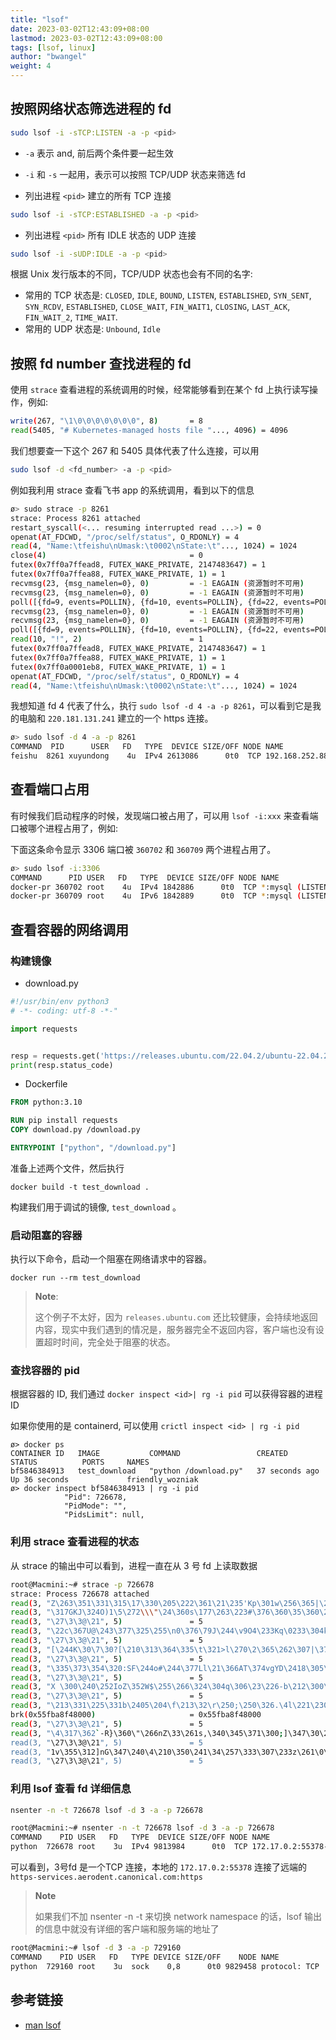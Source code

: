 ```yaml
---
title: "lsof"
date: 2023-03-02T12:43:09+08:00
lastmod: 2023-03-02T12:43:09+08:00
tags: [lsof, linux]
author: "bwangel"
weight: 4
---
```


## 按照网络状态筛选进程的 fd

```bash
sudo lsof -i -sTCP:LISTEN -a -p <pid>
```

- `-a` 表示 and, 前后两个条件要一起生效
- `-i` 和 `-s` 一起用，表示可以按照 TCP/UDP 状态来筛选 fd

- 列出进程 `<pid>` 建立的所有 TCP 连接

```bash
sudo lsof -i -sTCP:ESTABLISHED -a -p <pid>
```

- 列出进程 `<pid>` 所有 IDLE 状态的 UDP 连接

```bash
sudo lsof -i -sUDP:IDLE -a -p <pid>
```

根据 Unix 发行版本的不同，TCP/UDP 状态也会有不同的名字:

- 常用的 TCP 状态是: `CLOSED`, `IDLE`, `BOUND`, `LISTEN`, `ESTABLISHED`, `SYN_SENT`, `SYN_RCDV`, `ESTABLISHED`, `CLOSE_WAIT`, `FIN_WAIT1`, `CLOSING`, `LAST_ACK`, `FIN_WAIT_2`, `TIME_WAIT`.
- 常用的 UDP 状态是: `Unbound`, `Idle`

## 按照 fd number 查找进程的 fd

使用 `strace` 查看进程的系统调用的时候，经常能够看到在某个 fd 上执行读写操作，例如:

```bash
write(267, "\1\0\0\0\0\0\0\0", 8)       = 8
read(5405, "# Kubernetes-managed hosts file "..., 4096) = 4096
```

我们想要查一下这个 267 和 5405 具体代表了什么连接，可以用

```bash
sudo lsof -d <fd_number> -a -p <pid>
```

例如我利用 strace 查看飞书 app 的系统调用，看到以下的信息

```bash
ø> sudo strace -p 8261
strace: Process 8261 attached
restart_syscall(<... resuming interrupted read ...>) = 0
openat(AT_FDCWD, "/proc/self/status", O_RDONLY) = 4
read(4, "Name:\tfeishu\nUmask:\t0002\nState:\t"..., 1024) = 1024
close(4)                                = 0
futex(0x7ff0a7ffead8, FUTEX_WAKE_PRIVATE, 2147483647) = 1
futex(0x7ff0a7ffea88, FUTEX_WAKE_PRIVATE, 1) = 1
recvmsg(23, {msg_namelen=0}, 0)         = -1 EAGAIN (资源暂时不可用)
recvmsg(23, {msg_namelen=0}, 0)         = -1 EAGAIN (资源暂时不可用)
poll([{fd=9, events=POLLIN}, {fd=10, events=POLLIN}, {fd=22, events=POLLIN}, {fd=23, events=POLLIN}, {fd=67, events=POLLIN}], 5, 0) = 0 (Timeout)
recvmsg(23, {msg_namelen=0}, 0)         = -1 EAGAIN (资源暂时不可用)
recvmsg(23, {msg_namelen=0}, 0)         = -1 EAGAIN (资源暂时不可用)
poll([{fd=9, events=POLLIN}, {fd=10, events=POLLIN}, {fd=22, events=POLLIN}, {fd=23, events=POLLIN}, {fd=67, events=POLLIN}], 5, 200) = 1 ([{fd=10, revents=POLLIN}])
read(10, "!", 2)                        = 1
futex(0x7ff0a7ffead8, FUTEX_WAKE_PRIVATE, 2147483647) = 1
futex(0x7ff0a7ffea88, FUTEX_WAKE_PRIVATE, 1) = 1
futex(0x7ff0a0001eb8, FUTEX_WAKE_PRIVATE, 1) = 1
openat(AT_FDCWD, "/proc/self/status", O_RDONLY) = 4
read(4, "Name:\tfeishu\nUmask:\t0002\nState:\t"..., 1024) = 1024
```

我想知道 fd 4 代表了什么，执行 `sudo lsof -d 4 -a -p 8261`，可以看到它是我的电脑和 `220.181.131.241` 建立的一个 https 连接。

```bash
ø> sudo lsof -d 4 -a -p 8261
COMMAND  PID      USER   FD   TYPE  DEVICE SIZE/OFF NODE NAME
feishu  8261 xuyundong    4u  IPv4 2613086      0t0  TCP 192.168.252.88:35810->220.181.131.241:https (ESTABLISHED)
```

## 查看端口占用

有时候我们启动程序的时候，发现端口被占用了，可以用 `lsof -i:xxx` 来查看端口被哪个进程占用了，例如:

下面这条命令显示 3306 端口被 `360702` 和 `360709` 两个进程占用了。

```bash
ø> sudo lsof -i:3306
COMMAND      PID USER   FD   TYPE  DEVICE SIZE/OFF NODE NAME
docker-pr 360702 root    4u  IPv4 1842886      0t0  TCP *:mysql (LISTEN)
docker-pr 360709 root    4u  IPv6 1842889      0t0  TCP *:mysql (LISTEN)
```

## 查看容器的网络调用

### 构建镜像

- download.py

```py
#!/usr/bin/env python3
# -*- coding: utf-8 -*-"

import requests


resp = requests.get('https://releases.ubuntu.com/22.04.2/ubuntu-22.04.2-desktop-amd64.iso?_ga=2.131295240.668169970.1684741981-917190618.1681460407')
print(resp.status_code)
```

- Dockerfile

```dockerfile
FROM python:3.10

RUN pip install requests
COPY download.py /download.py

ENTRYPOINT ["python", "/download.py"]
```

准备上述两个文件，然后执行

```
docker build -t test_download .
```

构建我们用于调试的镜像, `test_download` 。

### 启动阻塞的容器

执行以下命令，启动一个阻塞在网络请求中的容器。

```
docker run --rm test_download
```

> __Note__:
>
> 这个例子不太好，因为 `releases.ubuntu.com` 还比较健康，会持续地返回内容，现实中我们遇到的情况是，服务器完全不返回内容，客户端也没有设置超时时间，完全处于阻塞的状态。

### 查找容器的 pid

根据容器的 ID, 我们通过 `docker inspect <id>| rg -i pid` 可以获得容器的进程 ID

如果你使用的是 containerd, 可以使用 `crictl inspect <id> | rg -i pid`

```
ø> docker ps
CONTAINER ID   IMAGE           COMMAND                 CREATED          STATUS          PORTS     NAMES
bf5846384913   test_download   "python /download.py"   37 seconds ago   Up 36 seconds             friendly_wozniak
ø> docker inspect bf5846384913 | rg -i pid
            "Pid": 726678,
            "PidMode": "",
            "PidsLimit": null,
```

### 利用 strace 查看进程的状态

从 strace 的输出中可以看到，进程一直在从 3 号 fd 上读取数据

```bash
root@Macmini:~# strace -p 726678
strace: Process 726678 attached
read(3, "Z\263\351\331\315\17\330\205\222\361\21\235'Kp\301w\256\365|\275K\326y\350@\305\300\325\262\fk"..., 13131) = 1448
read(3, "\317GKJ\324O)1\5\272\\\"\24\360s\177\263\223#\376\360\35\360\226\240\214mf\374\243\222\335"..., 11683) = 11683
read(3, "\27\3\3@\21", 5)               = 5
read(3, "\22c\367U@\243\377\325\255\n0\376\79J\244\v9O4\233Kq\0233\304k\6\356dy\20"..., 16401) = 16401
read(3, "\27\3\3@\21", 5)               = 5
read(3, "[\244K\30\7\30?[\210\313\364\335\t\321>l\270\2\365\262\307|\376\211.\376\342%\361\34\31\246"..., 16401) = 16401
read(3, "\27\3\3@\21", 5)               = 5
read(3, "\335\373\354\320:SF\244o#\244\377Ll\21\366AT\374vgYD\2418\305\340\313||\243;"..., 16401) = 16401
read(3, "\27\3\3@\21", 5)               = 5
read(3, "X \300\240\252IoZ\352W$\255\266\324\304q\306\23\226-b\212\300\271\222pI\270\33\tcn"..., 16401) = 16401
read(3, "\27\3\3@\21", 5)               = 5
read(3, "\213\331\225\331b\2405\204\f\213\32\r\250;\250\326.\4l\221\230^0\272{\317\32he\262V\223"..., 16401) = 16401
brk(0x55fba8f48000)                     = 0x55fba8f48000
read(3, "\27\3\3@\21", 5)               = 5
read(3, "\4\317\362`-R}\360\"\266nZ\33\261s,\340\345\371\300;]\347\30\237\344\305\235m\360j\357"..., 16401) = 16401
read(3, "\27\3\3@\21", 5)               = 5
read(3, "1v\355\312]nG\347\240\4\210\350\241\34\257\333\307\233z\261\0\6\307\2234n\21V\27\305\272\371"..., 16401) = 16401
read(3, "\27\3\3@\21", 5)               = 5
```

### 利用 lsof 查看 fd 详细信息

```bash
nsenter -n -t 726678 lsof -d 3 -a -p 726678
```

```bash
root@Macmini:~# nsenter -n -t 726678 lsof -d 3 -a -p 726678
COMMAND    PID USER   FD   TYPE  DEVICE SIZE/OFF NODE NAME
python  726678 root    3u  IPv4 9813984      0t0  TCP 172.17.0.2:55378->https-services.aerodent.canonical.com:https (ESTABLISHED)
```

可以看到，3号fd 是一个TCP 连接，本地的 `172.17.0.2:55378` 连接了远端的 `https-services.aerodent.canonical.com:https`

> __Note__
>
> 如果我们不加 nsenter -n -t <pid> 来切换 network namespace 的话，lsof 输出的信息中就没有详细的客户端和服务端的地址了

```bash
root@Macmini:~# lsof -d 3 -a -p 729160
COMMAND    PID USER   FD   TYPE DEVICE SIZE/OFF    NODE NAME
python  729160 root    3u  sock    0,8      0t0 9829458 protocol: TCP
```

## 参考链接

- [man lsof](https://linux.die.net/man/8/lsof)
